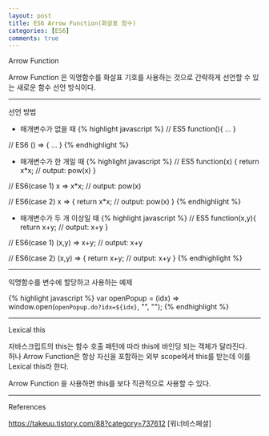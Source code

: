 ```yaml
---
layout: post
title: ES6 Arrow Function(화살표 함수)
categories: [ES6]
comments: true
---
```


Arrow Function

Arrow Function 은 익명함수를 화살표 기호를 사용하는 것으로 간략하게 선언할 수 있는 새로운 함수 선언 방식이다.

-------------

선언 방법

- 매개변수가 없을 때
{% highlight javascript %}
// ES5
function(){ ... }

// ES6
() => { ... }
{% endhighlight %}

- 매개변수가 한 개일 때
{% highlight javascript %}
// ES5
function(x) {
    return x*x; // output: pow(x)
}

// ES6(case 1)
x => x*x; // output: pow(x)

// ES6(case 2)
x => {
    return x*x; // output: pow(x)
}
{% endhighlight %}

- 매개변수가 두 개 이상일 때
{% highlight javascript %}
// ES5
function(x,y){
    return x+y; // output: x+y
}

// ES6(case 1)
(x,y) => x+y; // output: x+y

// ES6(case 2)
(x,y) => {
    return x+y; // output: x+y
}
{% endhighlight %}

-------------

익명함수를 변수에 할당하고 사용하는 예제

{% highlight javascript %}
var openPopup = (idx)
    => window.open(`openPopup.do?idx=${idx}`, "", "");
{% endhighlight %}

-------------

Lexical this

자바스크립트의 this는 함수 호출 패턴에 따라 this에 바인딩 되는 객체가 달라진다.  
허나 Arrow Function은 항상 자신을 포함하는 외부 scope에서 this를 받는데 이를 Lexical this라 한다.

Arrow Function 을 사용하면 this를 보다 직관적으로 사용할 수 있다.

-------------

References

https://takeuu.tistory.com/88?category=737612 [워너비스페셜]